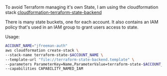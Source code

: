 
To avoid Terraform managing it's own State, I am using the cloudformation stack [cloudformation-terraform-state-backend](https://github.com/thoughtbot/cloudformation-terraform-state-backend)

There is many state buckets, one for each account. It also contains an IAM policy that's used in an IAM group to grant users access to state.

Usage:

```sh
ACCOUNT_NAME="jfreeman-auth"
aws cloudformation create-stack \
--stack-name terraform-state-$ACCOUNT_NAME \
--template-url "file://terraform-state-backend.template" \
--parameters ParameterKey=Name,ParameterValue=terraform-state-$ACCOUNT_NAME \
--capabilities CAPABILITY_NAMED_IAM
```
